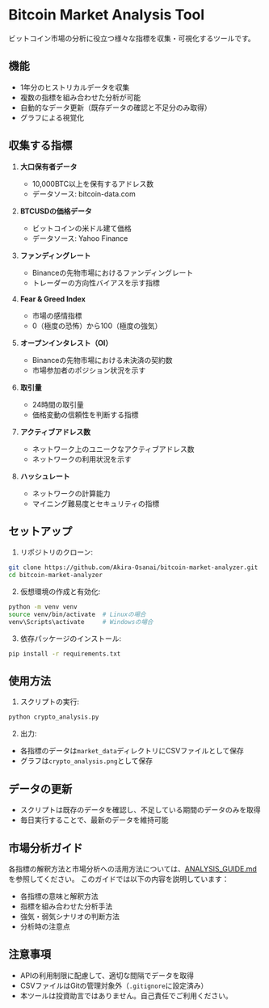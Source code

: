 # Bitcoin Market Analysis Tool

ビットコイン市場の分析に役立つ様々な指標を収集・可視化するツールです。

## 機能

- 1年分のヒストリカルデータを収集
- 複数の指標を組み合わせた分析が可能
- 自動的なデータ更新（既存データの確認と不足分のみ取得）
- グラフによる視覚化

## 収集する指標

1. **大口保有者データ**
   - 10,000BTC以上を保有するアドレス数
   - データソース: bitcoin-data.com

2. **BTCUSDの価格データ**
   - ビットコインの米ドル建て価格
   - データソース: Yahoo Finance

3. **ファンディングレート**
   - Binanceの先物市場におけるファンディングレート
   - トレーダーの方向性バイアスを示す指標

4. **Fear & Greed Index**
   - 市場の感情指標
   - 0（極度の恐怖）から100（極度の強気）

5. **オープンインタレスト（OI）**
   - Binanceの先物市場における未決済の契約数
   - 市場参加者のポジション状況を示す

6. **取引量**
   - 24時間の取引量
   - 価格変動の信頼性を判断する指標

7. **アクティブアドレス数**
   - ネットワーク上のユニークなアクティブアドレス数
   - ネットワークの利用状況を示す

8. **ハッシュレート**
   - ネットワークの計算能力
   - マイニング難易度とセキュリティの指標

## セットアップ

1. リポジトリのクローン:
```bash
git clone https://github.com/Akira-Osanai/bitcoin-market-analyzer.git
cd bitcoin-market-analyzer
```

2. 仮想環境の作成と有効化:
```bash
python -m venv venv
source venv/bin/activate  # Linuxの場合
venv\Scripts\activate     # Windowsの場合
```

3. 依存パッケージのインストール:
```bash
pip install -r requirements.txt
```

## 使用方法

1. スクリプトの実行:
```bash
python crypto_analysis.py
```

2. 出力:
- 各指標のデータは`market_data`ディレクトリにCSVファイルとして保存
- グラフは`crypto_analysis.png`として保存

## データの更新

- スクリプトは既存のデータを確認し、不足している期間のデータのみを取得
- 毎日実行することで、最新のデータを維持可能

## 市場分析ガイド

各指標の解釈方法と市場分析への活用方法については、[ANALYSIS_GUIDE.md](ANALYSIS_GUIDE.md)を参照してください。
このガイドでは以下の内容を説明しています：
- 各指標の意味と解釈方法
- 指標を組み合わせた分析手法
- 強気・弱気シナリオの判断方法
- 分析時の注意点

## 注意事項

- APIの利用制限に配慮して、適切な間隔でデータを取得
- CSVファイルはGitの管理対象外（`.gitignore`に設定済み）
- 本ツールは投資助言ではありません。自己責任でご利用ください。